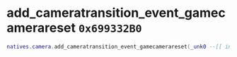 # add_cameratransition_event_gamecamerareset `0x699332B0`

```lua
natives.camera.add_cameratransition_event_gamecamerareset(_unk0 --[[ integer ]], _unk1 --[[ integer ]], _unk2 --[[ integer ]], _unk3 --[[ integer ]])
```
